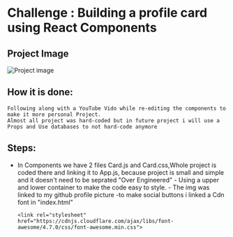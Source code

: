 # Challenge : Building a profile card using React Components

## Project Image

![Project image](https://imgur.com/a/wl6vVOH)



## How it is done: 
    Following along with a YouTube Vido while re-editing the components to make it more personal Project.
    Almost all project was hard-coded but in future project i will use a Props and Use databases to not hard-code anymore
## Steps:
   - In Components we have 2 files Card.js and Card.css,Whole project is coded there and linking it to App.js,
         because project is small and simple and it doesn't need to be seprated "Over Engineered"
    - Using a upper and lower container to make the code easy to style.
    - The img was linked  to my github profile picture
    -to make social buttons i linked a Cdn font 
        in "index.html"
        ```
        <link rel="stylesheet" href="https://cdnjs.cloudflare.com/ajax/libs/font-awesome/4.7.0/css/font-awesome.min.css">
        ```

